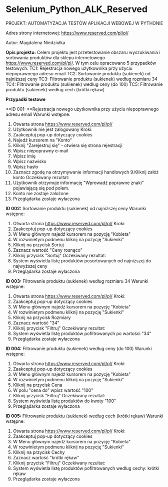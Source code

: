# Selenium_Python_ALK_Reserved
PROJEKT: AUTOMATYZACJA TESTÓW APLIKACJI WEBOWEJ W PYTHONIE

Adres strony internetowej: https://www.reserved.com/pl/pl/

Autor: Magdalena Niedziułka

**Opis projektu:**
Celem projektu jest przetestowanie obszaru wyszukiwania i sortowania produktów dla sklepu internetowego https://www.reserved.com/pl/pl/. W tym celu opracowano 5 przypadków testowych:
TC1: Rejestracja nowego użytkownika przy użyciu niepoprawnego adresu email
TC2: Sortowanie produktu (sukienek) od najniższej ceny
TC3: Filtrowanie produktu (sukienek) według rozmiaru 34
TC4: Filtrowanie produktu (sukienek) według ceny (do 100)
TC5: Filtrowanie produktu (sukienek) według cech (krótki rękaw)


**Przypadki testowe**

**ID 001: **Rejestracja nowego użytkownika przy użyciu niepoprawnego adresu email
Warunki wstępne:
1. Otwarta strona https://www.reserved.com/pl/pl/
2. Użytkownik nie jest zalogowany
Kroki:
1. Zaakceptuj pop-up dotyczący cookies
2. Najedź kursorem na "Konto" 
3. Kliknij "Zarejestruj się" - otwiera się strona rejestracji
4. Wpisz niepoprawny e-mail
5. Wpisz imię
6. Wpisz nazwisko
7. Wpisz hasło
8. Zaznacz zgodę na otrzymywanie informacji handlowych
9.Kliknij załóż konto
Oczekiwany rezultat:
1. Użytkownik otrzymuje informację "Wprowadź poprawne znaki" pojawiającą się pod polem.
2. Konto nie zostaje założone
3. Przeglądarka zostaje wyłaczona

**ID 002:** Sortowanie produktu (sukienek) od najniższej ceny
Warunki wstępne:
1. Otwarta strona https://www.reserved.com/pl/pl/
Kroki:
1. Zaakceptuj pop-up dotyczący cookies
2. W Menu głównym najedź kursorem na pozycję "Kobieta"
3. W rozwinietym podmenu kliknij na pozycję "Sukienki"
4. Kliknij na przycisk Sortuj
5. Zaznacz wartość "Ceny rosnąco"
6. Kliknij przycisk "Sortuj"
Oczekiwany rezultat:
1. System wyświetla listę produktów posortowanych od najniższej do najwyższej ceny
2. Przeglądarka zostaje wyłaczona

**ID 003:** Filtrowanie produktu (sukienek) według rozmiaru 34
Warunki wstępne:
1. Otwarta strona https://www.reserved.com/pl/pl/
Kroki:
1. Zaakceptuj pop-up dotyczący cookies
2. W Menu głównym najedź kursorem na pozycję "Kobieta"
3. W rozwinietym podmenu kliknij na pozycję "Sukienki"
4. Kliknij na przycisk Rozmiary
5. Zaznacz wartość "34"
6. Kliknij przycisk "Filtruj"
Oczekiwany rezultat:
1. System wyświetla listę produktów pofiltrowanych po wartości "34"
2. Przeglądarka zostaje wyłaczona

**ID 004:** Filtrowanie produktu (sukienek) według ceny (do 100)
Warunki wstępne:
1. Otwarta strona https://www.reserved.com/pl/pl/
Kroki:
1. Zaakceptuj pop-up dotyczący cookies
2. W Menu głównym najedź kursorem na pozycję "Kobieta"
3. W rozwinietym podmenu kliknij na pozycję "Sukienki"
4. Kliknij na przycisk Cena
5. W polu "cena do" wpisz wartość "100"
6. Kliknij przycisk "Filtruj"
Oczekiwany rezultat:
1. System wyświetla listę produktów do kwoty "100"
2. Przeglądarka zostaje wyłaczona

**ID 005:** Filtrowanie produktu (sukienek) według cech (krótki rękaw)
Warunki wstępne:
1. Otwarta strona https://www.reserved.com/pl/pl/
Kroki:
1. Zaakceptuj pop-up dotyczący cookies
2. W Menu głównym najedź kursorem na pozycję "Kobieta"
3. W rozwinietym podmenu kliknij na pozycję "Sukienki"
4. Kliknij na przycisk Cechy
5. Zaznacz wartość "krótki rękaw"
6. Kliknij przycisk "Filtruj"
Oczekiwany rezultat:
1. System wyświetla listę produktów pofiltrowanych według cechy: krótki rękaw
2. Przeglądarka zostaje wyłaczona
